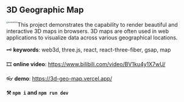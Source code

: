 ## 3D Geographic Map



<img src="./screenshoot.gif" alt="screenshoot" style="zoom:30%; float: left;" />

This project demonstrates the capability to render beautiful and interactive 3D maps in browsers. 3D maps are often used in web applications to visualize data across various geographical locations.

🗝️ **keywords**: web3d, three.js, react, react-three-fiber, gsap, map

🎞️ **online video**: https://www.bilibili.com/video/BV1ku4y1X7wU/ 

👓 **demo**:  https://3d-geo-map.vercel.app/

**⚒️ `npm i`  and  `npm run dev`** 
